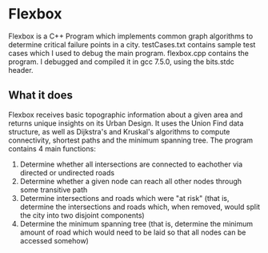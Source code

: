 # Flexbox
Flexbox is a C++ Program which implements common graph algorithms to determine critical failure points in a city. 
testCases.txt contains sample test cases which I used to debug the main program.
flexbox.cpp contains the program. I debugged and compiled it in gcc 7.5.0, using the bits.stdc header.

## What it does
Flexbox receives basic topographic information about a given area and returns unique insights on its Urban Design. It uses the Union Find data structure, as well as Dijkstra's and Kruskal's algorithms to compute connectivity, shortest paths and the minimum spanning tree. The program contains 4 main functions:
1) Determine whether all intersections are connected to eachother via directed or undirected roads
2) Determine whether a given node can reach all other nodes through some transitive path
3) Determine intersections and roads which were "at risk" (that is, determine the intersections and roads which, when removed, would split the city into two disjoint components)
4) Determine the minimum spanning tree (that is, determine the minimum amount of road which would need to be laid so that all nodes can be accessed somehow)
